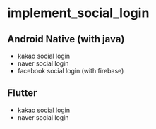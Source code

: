 # implement_social_login

## Android Native (with java)
* kakao social login
* naver social login
* facebook social login (with firebase)

## Flutter
* [kakao social login](https://github.com/Banlim/implement_social_login/blob/main/flutter_kakao/README.md)
* naver social login
